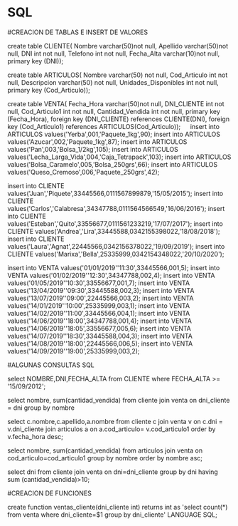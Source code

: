 # SQL
#CREACION DE TABLAS E INSERT DE VALORES

create table CLIENTE(
	Nombre varchar(50)not null,
	Apellido varchar(50)not null,
	DNI int not null,
	Telefono int not null,
	Fecha_Alta varchar(10)not null,
	primary key (DNI));

create table ARTICULOS(
	Nombre varchar(50) not null,
	Cod_Articulo int not null,
	Descripcion varchar(50) not null,
	Unidades_Disponibles int not null,
	primary key (Cod_Articulo));
	

create table VENTA(
	Fecha_Hora varchar(50)not null,
	DNI_CLIENTE int not null,
	Cod_Articulo1 int not null,
	Cantidad_Vendida int not null,
	primary key (Fecha_Hora),
	foreign key (DNI_CLIENTE) references CLIENTE(DNI),
	foreign key (Cod_Articulo1) references ARTICULOS(Cod_Articulo));
 
insert into ARTICULOS values('Yerba',001,'Paquete_1kg',90);
insert into ARTICULOS values('Azucar',002,'Paquete_1kg',87);
insert into ARTICULOS values('Pan',003,'Bolsa_1/2kg',105);
insert into ARTICULOS values('Lecha_Larga_Vida',004,'Caja_Tetrapack',103);
insert into ARTICULOS values('Bolsa_Caramelo',005,'Bolsa_250grs',66);
insert into ARTICULOS values('Queso_Cremoso',006,'Paquete_250grs',42);

insert into CLIENTE values('Juan','Piquete',33445566,0111567899879,'15/05/2015');
insert into CLIENTE values('Carlos','Calabresa',34347788,0111564566549,'16/06/2016');
insert into CLIENTE values('Esteban','Quito',33556677,0111561233219,'17/07/2017');
insert into CLIENTE values('Andrea','Lira',33445588,0342155398022,'18/08/2018');
insert into CLIENTE values('Laura','Agnat',22445566,0342156378022,'19/09/2019');
insert into CLIENTE values('Marixa','Bella',25335999,0342154348022,'20/10/2020');

insert into VENTA values('01/01/2019''11:30',33445566,001,5);
insert into VENTA values('01/02/2019''12:30',34347788,002,4);
insert into VENTA values('01/05/2019''10:30',33556677,001,7);
insert into VENTA values('13/04/2019''09:30',33445588,002,3);
insert into VENTA values('13/07/2019''09:00',22445566,003,2);
insert into VENTA values('14/01/2019''10:00',25335999,003,1);
insert into VENTA values('14/02/2019''11:00',33445566,004,1);
insert into VENTA values('14/06/2019''18:00',34347788,001,4);
insert into VENTA values('14/06/2019''18:05',33556677,005,6);
insert into VENTA values('14/07/2019''18:30',33445588,004,3);
insert into VENTA values('14/08/2019''18:00',22445566,006,5);
insert into VENTA values('14/09/2019''19:00',25335999,003,2);

#ALGUNAS CONSULTAS SQL

select NOMBRE,DNI,FECHA_ALTA
from CLIENTE
where FECHA_ALTA >= '15/09/2012';

select nombre, sum(cantidad_vendida)
from cliente join venta on dni_cliente = dni
group by nombre

select c.nombre,c.apellido,a.nombre
from cliente c join venta v on c.dni = v.dni_cliente
join articulos a on a.cod_articulo= v.cod_articulo1
order by v.fecha_hora desc;

select nombre, sum(cantidad_vendida)
from articulos join venta on cod_articulo=cod_articulo1
group by nombre
order by nombre asc;

select dni
from cliente join venta on dni=dni_cliente
group by dni
having sum (cantidad_vendida)>10;

#CREACION DE FUNCIONES

create function ventas_cliente(dni_cliente int)
returns int
as
'select count(*)
from venta
where dni_cliente=$1
group by dni_cliente'
LANGUAGE SQL;


